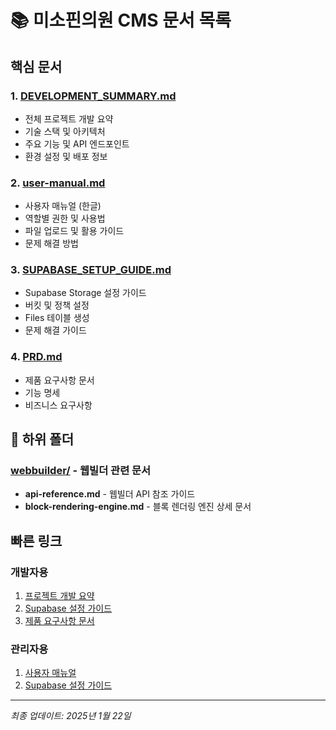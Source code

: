 # 📚 미소핀의원 CMS 문서 목록

## 핵심 문서

### 1. **[DEVELOPMENT_SUMMARY.md](./DEVELOPMENT_SUMMARY.md)**
   - 전체 프로젝트 개발 요약
   - 기술 스택 및 아키텍처
   - 주요 기능 및 API 엔드포인트
   - 환경 설정 및 배포 정보

### 2. **[user-manual.md](./user-manual.md)**
   - 사용자 매뉴얼 (한글)
   - 역할별 권한 및 사용법
   - 파일 업로드 및 활용 가이드
   - 문제 해결 방법

### 3. **[SUPABASE_SETUP_GUIDE.md](./SUPABASE_SETUP_GUIDE.md)**
   - Supabase Storage 설정 가이드
   - 버킷 및 정책 설정
   - Files 테이블 생성
   - 문제 해결 가이드

### 4. **[PRD.md](./PRD.md)**
   - 제품 요구사항 문서
   - 기능 명세
   - 비즈니스 요구사항

## 📂 하위 폴더

### **[webbuilder/](./webbuilder/)** - 웹빌더 관련 문서
- **api-reference.md** - 웹빌더 API 참조 가이드
- **block-rendering-engine.md** - 블록 렌더링 엔진 상세 문서

## 빠른 링크

### 개발자용
1. [프로젝트 개발 요약](./DEVELOPMENT_SUMMARY.md)
2. [Supabase 설정 가이드](./SUPABASE_SETUP_GUIDE.md)
3. [제품 요구사항 문서](./PRD.md)

### 관리자용
1. [사용자 매뉴얼](./user-manual.md)
2. [Supabase 설정 가이드](./SUPABASE_SETUP_GUIDE.md)

---
*최종 업데이트: 2025년 1월 22일*